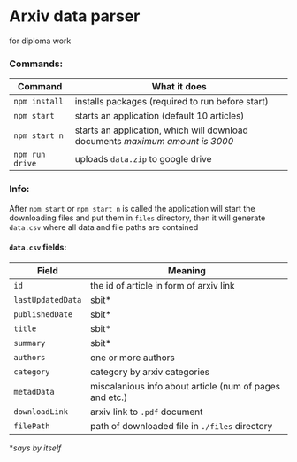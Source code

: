 # Arxiv data parser
for diploma work
### Commands:
| Command             | What it does                                                                      |
| ------------------- | --------------------------------------------------------------------------------- |
| ```npm install```   | installs packages (required to run before start)                                  |
| ```npm start```     | starts an application (default 10 articles)                                       |
| ```npm start n```   | starts an application, which will download <n> documents *maximum amount is 3000* |
| ```npm run drive``` | uploads ```data.zip``` to google drive                                            |
### Info:
After ```npm start``` or ```npm start n``` is called the application will
start the downloading files and put them in ```files``` directory, then it will generate
```data.csv``` where all data and file paths are contained
#### ```data.csv``` fields:
| Field                 | Meaning                                                 |
| --------------------- | ------------------------------------------------------- |
| ```id```              | the id of article in form of arxiv link                 |
| ```lastUpdatedData``` | sbit*                                                   |
| ```publishedDate```   | sbit*                                                   |
| ```title```           | sbit*                                                   |
| ```summary```         | sbit*                                                   |
| ```authors```         | one or more authors                                     |
| ```category```        | category by arxiv categories                            |
| ```metadData```       | miscalanious info about article (num of pages and etc.) |
| ```downloadLink```    | arxiv link to ```.pdf``` document                       |
| ```filePath```        | path of downloaded file in ```./files``` directory      |

**says by itself*